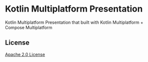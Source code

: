 # Kotlin Multiplatform Presentation

Kotlin Multiplatform Presentation that built with Kotlin Multiplatform + Compose Multiplatform

## License
[Apache 2.0 License](./LICENSE)
